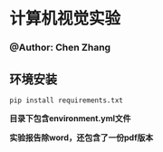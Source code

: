 # 计算机视觉实验

### @Author: Chen Zhang 

## 环境安装

```
pip install requirements.txt
```

<b>目录下包含environment.yml文件</b>

**实验报告除word，还包含了一份pdf版本**

